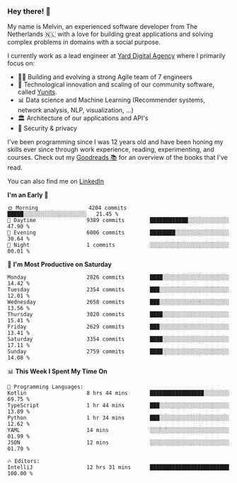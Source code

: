 ### Hey there! 👋

My name is Melvin, an experienced software developer from The Netherlands 🇳🇱 with a love for building great applications and solving complex problems in domains with a social purpose. 

I currently work as a lead engineer at [Yard Digital Agency](https://github.com/yardinternet) where I primarily focus on:

* 👏🏼 Building and evolving a strong Agile team of 7 engineers
* 🚀 Technological innovation and scaling of our community software, called [Yunits](https://www.yunits.com/).
* 📊 Data science and Machine Learning (Recommender systems, network analysis, NLP, visualization, ...)
* 🏛 Architecture of our applications and API's
* 🔐 Security & privacy

I've been programming since I was 12 years old and have been honing my skills ever since through work experience, reading, experimenting, and courses.
Check out my [Goodreads 📚](https://goodreads.com/melvinkoopmans) for an overview of the books that I've read. 

You can also find me on [LinkedIn](https://www.linkedin.com/in/melvinkoopmans)

<!--START_SECTION:waka-->
**I'm an Early 🐤** 

```text
🌞 Morning                4204 commits        █████░░░░░░░░░░░░░░░░░░░░   21.45 % 
🌆 Daytime                9389 commits        ████████████░░░░░░░░░░░░░   47.90 % 
🌃 Evening                6006 commits        ████████░░░░░░░░░░░░░░░░░   30.64 % 
🌙 Night                  1 commits           ░░░░░░░░░░░░░░░░░░░░░░░░░   00.01 % 
```
📅 **I'm Most Productive on Saturday** 

```text
Monday                   2826 commits        ████░░░░░░░░░░░░░░░░░░░░░   14.42 % 
Tuesday                  2354 commits        ███░░░░░░░░░░░░░░░░░░░░░░   12.01 % 
Wednesday                2658 commits        ███░░░░░░░░░░░░░░░░░░░░░░   13.56 % 
Thursday                 3020 commits        ████░░░░░░░░░░░░░░░░░░░░░   15.41 % 
Friday                   2629 commits        ███░░░░░░░░░░░░░░░░░░░░░░   13.41 % 
Saturday                 3354 commits        ████░░░░░░░░░░░░░░░░░░░░░   17.11 % 
Sunday                   2759 commits        ████░░░░░░░░░░░░░░░░░░░░░   14.08 % 
```


📊 **This Week I Spent My Time On** 

```text
💬 Programming Languages: 
Kotlin                   8 hrs 44 mins       █████████████████░░░░░░░░   69.75 % 
TypeScript               1 hr 44 mins        ███░░░░░░░░░░░░░░░░░░░░░░   13.89 % 
Python                   1 hr 34 mins        ███░░░░░░░░░░░░░░░░░░░░░░   12.62 % 
YAML                     14 mins             ░░░░░░░░░░░░░░░░░░░░░░░░░   01.99 % 
JSON                     12 mins             ░░░░░░░░░░░░░░░░░░░░░░░░░   01.70 % 

🔥 Editors: 
IntelliJ                 12 hrs 31 mins      █████████████████████████   100.00 % 
```


<!--END_SECTION:waka-->
